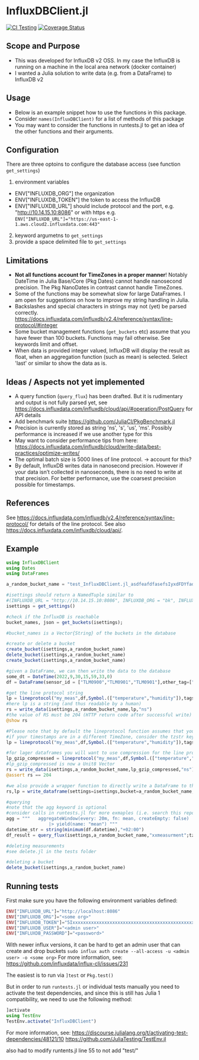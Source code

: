InfluxDBClient.jl
=================

[![CI Testing](https://github.com/kafisatz/InfluxDBClient.jl/workflows/CI/badge.svg)](https://github.com/kafisatz/InfluxDBClient.jl/actions?query=workflow%3ACI+branch%3Amain)
[![Coverage Status](http://codecov.io/github/kafisatz/InfluxDBClient.jl/coverage.svg?branch=main)](http://codecov.io/github/kafisatz/InfluxDBClient.jl?branch=main)

## Scope and Purpose

* This was developed for InfluxDB v2 OSS. In my case the InfluxDB is running on a machine in the local area network (docker container)
* I wanted a Julia solution to write data (e.g. from a DataFrame) to InfluxDB v2

## Usage
* Below is an example snippet how to use the functions in this package. 
* Consider `names(InfluxDBClient)` for a list of methods of this package
* You may want to consider the functions in runtests.jl to get an idea of the other functions and their arguments.

## Configuration
There are three optoins to configure the database access (see function `get_settings`)
1) environment variables
* ENV["INFLUXDB_ORG"] the organization
* ENV["INFLUXDB_TOKEN"] the token to access the InfluxDB
* ENV["INFLUXDB_URL"] should include protocol and the port, e.g. "http://10.14.15.10:8086"
  or with https e.g. `ENV["INFLUXDB_URL"]="https://us-east-1-1.aws.cloud2.influxdata.com:443"`

2) keyword argumetns to `get_settings`
3) provide a space delimited file to `get_settings`

## Limitations
* **Not all functions account for TimeZones in a proper manner**! Notably DateTime in Julia Base/Core (Pkg Dates) cannot handle nanosecond precision. The Pkg NanoDates in contrast cannot handle TimeZones.
* Some of the functions may be somewhat slow for large DataFrames. I am open for suggestions on how to improve my string handling in Julia.
* Backslashes and special characters in strings may not (yet) be parsed correctly. https://docs.influxdata.com/influxdb/v2.4/reference/syntax/line-protocol/#integer 
* Some bucket management functions (`get_buckets` etc) assume that you have fewer than 100 buckets. Functions may fail otherwise. See keywords limit and offset. 
* When data is provided integer valued, InfluxDB will display the result as float, when an aggregation function (such as mean) is selected. Select 'last' or similar to show the data as is.

## Ideas / Aspects not yet implemented
* A query function (`query_flux`) has been drafted. But it is rudimentary and output is not fully parsed yet, see https://docs.influxdata.com/influxdb/cloud/api/#operation/PostQuery for API details
* Add benchmark suite https://github.com/JuliaCI/PkgBenchmark.jl
* Precision is currently stored as string 'ns', 's', 'us', 'ms'. Possibly performance is increased if we use another type for this
* May want to consider performance tips from here: https://docs.influxdata.com/influxdb/cloud/write-data/best-practices/optimize-writes/
* The optimal batch size is 5000 lines of line protocol. -> account for this? 
* By default, InfluxDB writes data in nanosecond precision. However if your data isn’t collected in nanoseconds, there is no need to write at that precision. For better performance, use the coarsest precision possible for timestamps.

## References 
See https://docs.influxdata.com/influxdb/v2.4/reference/syntax/line-protocol/ for details of the line protocol.
See also https://docs.influxdata.com/influxdb/cloud/api/.

## Example 

```julia
using InfluxDBClient
using Dates
using DataFrames

a_random_bucket_name = "test_InfluxDBClient.jl_asdfeafdfasefsIyxdFDYfadsfasdfa____l"

#isettings should return a NamedTuple similar to 
#(INFLUXDB_URL = "http://10.14.15.10:8086", INFLUXDB_ORG = "bk", INFLUXDB_TOKEN = "5Ixxxxxxxxxxxxxxxxxxxxxxxxxxxxxxxxxxxxxxxxxxxxxxxxxxxxxxxx==")
isettings = get_settings()

#check if the InfluxDB is reachable
bucket_names, json = get_buckets(isettings);

#bucket_names is a Vector{String} of the buckets in the database

#create or delete a bucket
create_bucket(isettings,a_random_bucket_name)
delete_bucket(isettings,a_random_bucket_name)
create_bucket(isettings,a_random_bucket_name)

#given a DataFrame, we can then write the data to the database
some_dt = DateTime(2022,9,30,15,59,33,0)
df = DataFrame(sensor_id = ["TLM0900","TLM0901","TLM0901"],other_tag=["m","m","x"] ,temperature = [70.1,11.2,99.3], humidity=[14.9,55.2,3], datetime = [some_dt,some_dt-Second(51),some_dt-Second(500)])

#get the line protocol string
lp = lineprotocol("my_meas",df,Symbol.(["temperature","humidity"]),tags=["sensor_id"], "datetime")
#here lp is a string (and thus readable by a human)
rs = write_data(isettings,a_random_bucket_name,lp,"ns")
#the value of RS must be 204 (HTTP return code after successful write)
@show rs

#Please note that by default the lineprotocol function assumes that your timestamps are in UTC
#if your timestamps are in a different TimeZone, consider the tzstr keyword as follows:
lp = lineprotocol("my_meas",df,Symbol.(["temperature","humidity"]),tags=["sensor_id"], "datetime", tzstr="Europe/Berlin")

#for lager dataframes you will want to use compression for the line protocol, using the keyword compress
lp_gzip_compressed = lineprotocol("my_meas",df,Symbol.(["temperature","humidity"]),tags=["sensor_id"], "datetime",compress = true)
#lp_gzip_compressed is now a Unit8 Vector
rs = write_data(isettings,a_random_bucket_name,lp_gzip_compressed,"ns")
@assert rs == 204

#we also provide a wrapper function to directly write a DataFrame to the database
rs,lp = write_dataframe(settings=isettings,bucket=a_random_bucket_name,measurement="xxmeasurment",data=df,fields=["humidity","temperature"],timestamp=:datetime,tags=String["sensor_id"],tzstr = "Europe/Berlin",compress=true);

#querying 
#note that the agg keyword is optional
#consider calls in runtests.jl for more exmaples (i.e. search this repository for "query_flux(")
agg = """   aggregateWindow(every: 20m, fn: mean, createEmpty: false)
                |> yield(name: "mean") """    
datetime_str = string(minimum(df.datetime),"+02:00")
df_result = query_flux(isettings,a_random_bucket_name,"xxmeasurment";tzstr = "Europe/Berlin",range=Dict("start"=>"$datetime_str"),fields=["temperature","humidity"],tags=Dict("sensor_id"=>"TLM0900"),aggregate=agg);

#deleting measurements
#see delete.jl in the tests folder

#deleting a bucket
delete_bucket(isettings,a_random_bucket_name)
```

## Running tests

First make sure you have the following environment variables defined:

```Julia
ENV["INFLUXDB_URL"]="http://localhost:8086"
ENV["INFLUXDB_ORG"]="<some org>"
ENV["INFLUXDB_TOKEN"]="5Ixxxxxxxxxxxxxxxxxxxxxxxxxxxxxxxxxxxxxxxxxxxxxxxxxxxxxxxx=="
ENV["INFLUXDB_USER"]="<admin user>"
ENV["INFLUXDB_PASSWORD"]="<password>"
```

With newer influx versions, it can be hard to get an admin user that can create and drop buckets
`sudo influx auth create --all-access -u <admin user> -o <some org>`
For more information, see: <https://github.com/influxdata/influx-cli/issues/231>

The easiest is to run via `]test` or `Pkg.test()`

But in order to run `runtests.jl` or individual tests manually you need to activate the test dependencies,
and since this is still has Julia 1 compatibility, we need to use the following method:

```Julia
]activate
using TestEnv
TestEnv.activate("InfluxDBClient")
```

For more information, see: 
    <https://discourse.julialang.org/t/activating-test-dependencies/48121/10>
    <https://github.com/JuliaTesting/TestEnv.jl>

also had to modify runtents.jl line 55 to not add "test/"
